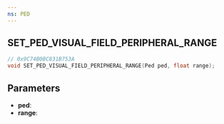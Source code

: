 ```yaml
---
ns: PED
---
```

## SET_PED_VISUAL_FIELD_PERIPHERAL_RANGE

```c
// 0x9C74B0BC831B753A
void SET_PED_VISUAL_FIELD_PERIPHERAL_RANGE(Ped ped, float range);
```

## Parameters
* **ped**:
* **range**:
